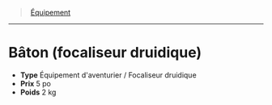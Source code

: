 ﻿---
!Equipment
Type: Équipement d'aventurier / Focaliseur druidique
Price: 5 po
Weight: 2 kg
Id: equipment_hd.md#bâton-focaliseur-druidique
ParentLink: equipment_hd.md#Équipement
Name: Bâton (focaliseur druidique)
ParentName: Équipement
NameLevel: 1
---
> [Équipement](hd_equipment.md)

---

# Bâton (focaliseur druidique)

- **Type** Équipement d'aventurier / Focaliseur druidique
- **Prix** 5 po
- **Poids** 2 kg

